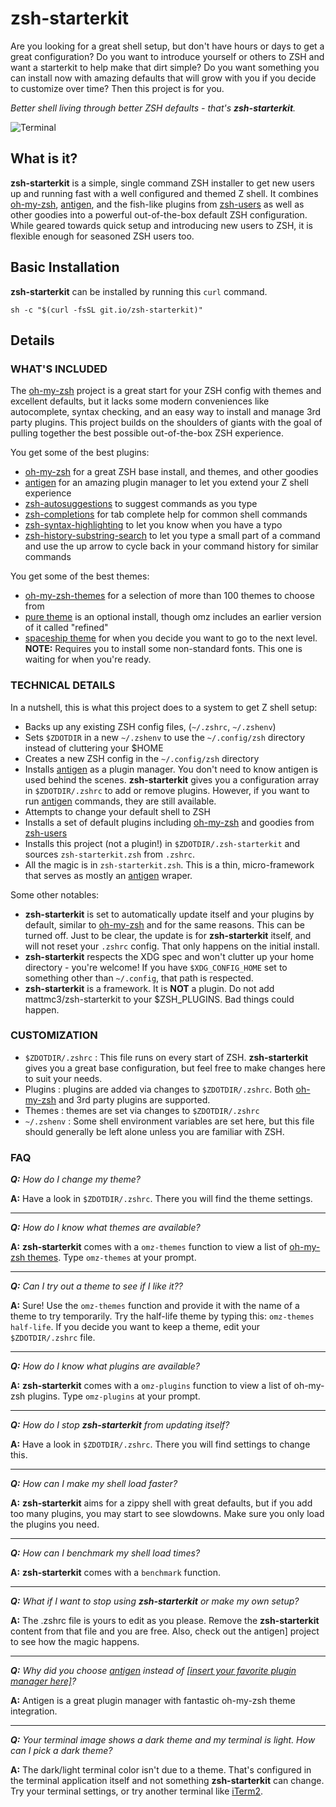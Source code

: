 # zsh-starterkit

Are you looking for a great shell setup, but don't have hours or days to get
a great configuration? Do you want to introduce yourself or others to ZSH and
want a starterkit to help make that dirt simple? Do you want something you can
install now with amazing defaults that will grow with you if you decide to
customize over time? Then this project is for you.

_Better shell living through better ZSH defaults - that's **zsh-starterkit**._

![Terminal][terminal]

## What is it?

**zsh-starterkit** is a simple, single command ZSH installer to get new users
up and running fast with a well configured and themed Z shell. It combines
[oh-my-zsh], [antigen], and the fish-like plugins from [zsh-users] as well as
other goodies into a powerful out-of-the-box default ZSH configuration. While
geared towards quick setup and introducing new users to ZSH, it is flexible
enough for seasoned ZSH users too.

## Basic Installation

**zsh-starterkit** can be installed by running this `curl` command.

```shell
sh -c "$(curl -fsSL git.io/zsh-starterkit)"
```

## Details

### WHAT'S INCLUDED

The [oh-my-zsh] project is a great start for your ZSH config with themes and
excellent defaults, but it lacks some modern conveniences like autocomplete,
syntax checking, and an easy way to install and manage 3rd party plugins. This
project builds on the shoulders of giants with the goal of pulling together the
best possible out-of-the-box ZSH experience.

You get some of the best plugins:

- [oh-my-zsh] for a great ZSH base install, and themes, and other goodies
- [antigen] for an amazing plugin manager to let you extend your Z shell
  experience
- [zsh-autosuggestions] to suggest commands as you type
- [zsh-completions] for tab complete help for common shell commands
- [zsh-syntax-highlighting] to let you know when you have a typo
- [zsh-history-substring-search] to let you type a small part of a command and
  use the up arrow to cycle back in your command history for similar commands

 You get some of the best themes:

- [oh-my-zsh-themes] for a selection of more than 100 themes to choose from
- [pure theme][pure-theme] is an optional install, though omz includes an
  earlier version of it called "refined"
- [spaceship theme][spaceship-prompt] for when you decide you want to go to the
  next level. **NOTE:** Requires you to install some non-standard fonts. This
  one is waiting for when you're ready.

### TECHNICAL DETAILS

In a nutshell, this is what this project does to a system to get Z shell setup:

- Backs up any existing ZSH config files, (`~/.zshrc`, `~/.zshenv`)
- Sets `$ZDOTDIR` in a new `~/.zshenv` to use the `~/.config/zsh` directory
  instead of cluttering your $HOME
- Creates a new ZSH config in the `~/.config/zsh` directory
- Installs [antigen] as a plugin manager. You don't need to know antigen is
  used behind the scenes. **zsh-starterkit** gives you a configuration array in
  `$ZDOTDIR/.zshrc` to add or remove plugins. However, if you want to run
  [antigen] commands, they are still available.
- Attempts to change your default shell to ZSH
- Installs a set of default plugins including [oh-my-zsh] and goodies from
  [zsh-users]
- Installs this project (not a plugin!) in `$ZDOTDIR/.zsh-starterkit` and
  sources `zsh-starterkit.zsh` from `.zshrc`.
- All the magic is in `zsh-starterkit.zsh`. This is a thin, micro-framework
  that serves as mostly an [antigen] wraper.

Some other notables:

- **zsh-starterkit** is set to automatically update itself
  and your plugins by default, similar to [oh-my-zsh] and for the same reasons.
  This can be turned off. Just to be clear, the update is for **zsh-starterkit**
  itself, and will not reset your `.zshrc` config. That only happens on the
  initial install.
- **zsh-starterkit** respects the XDG spec and won't clutter up your home
  directory - you're welcome! If you have `$XDG_CONFIG_HOME` set to something
  other than `~/.config`, that path is respected.
- **zsh-starterkit** is a framework. It is **NOT** a plugin. Do not add
  mattmc3/zsh-starterkit to your $ZSH_PLUGINS. Bad things could happen.

### CUSTOMIZATION

- `$ZDOTDIR/.zshrc` : This file runs on every start of ZSH. **zsh-starterkit**
  gives you a great base configuration, but feel free to make changes here to
  suit your needs.
- Plugins : plugins are added via changes to `$ZDOTDIR/.zshrc`. Both [oh-my-zsh]
  and 3rd party plugins are supported.
- Themes : themes are set via changes to `$ZDOTDIR/.zshrc`
- `~/.zshenv` : Some shell environment variables are set here, but this file
  should generally be left alone unless you are familiar with ZSH.

### FAQ

_**Q:** How do I change my theme?_

**A:** Have a look in `$ZDOTDIR/.zshrc`. There you will find the theme
settings.

---

_**Q:** How do I know what themes are available?_

**A:** **zsh-starterkit** comes with a `omz-themes` function to view a list of
[oh-my-zsh themes][oh-my-zsh-themes].
Type `omz-themes` at your prompt.

---

_**Q:** Can I try out a theme to see if I like it??_

**A:** Sure! Use the `omz-themes` function and provide it with the name of a
theme to try temporarily. Try the half-life theme by typing this:
`omz-themes half-life`. If you decide you want to keep a theme, edit your
`$ZDOTDIR/.zshrc` file.

---

_**Q:** How do I know what plugins are available?_

**A:** **zsh-starterkit** comes with a `omz-plugins` function to view a list of
oh-my-zsh plugins. Type `omz-plugins` at your prompt.

---

_**Q:** How do I stop **zsh-starterkit** from updating itself?_

**A:** Have a look in `$ZDOTDIR/.zshrc`. There you will find settings to
change this.

---

_**Q:** How can I make my shell load faster?_

**A:** **zsh-starterkit** aims for a zippy shell with great defaults, but if you
add too many plugins, you may start to see slowdowns. Make sure you only load
the plugins you need.

---

_**Q:** How can I benchmark my shell load times?_

**A:** **zsh-starterkit** comes with a `benchmark` function.

---

_**Q:** What if I want to stop using **zsh-starterkit** or make my own setup?_

**A:** The .zshrc file is yours to edit as you please. Remove the
**zsh-starterkit** content from that file and you are free. Also, check out the
antigen] project to see how the magic happens.

---

_**Q:** Why did you choose [antigen] instead of
[[insert your favorite plugin manager here]][antibody]?_

**A:** Antigen is a great plugin manager with fantastic oh-my-zsh theme
integration.

---

_**Q:** Your terminal image shows a dark theme and my terminal is light.
How can I pick a dark theme?_

**A:** The dark/light terminal color isn't due to a theme. That's configured
in the terminal application itself and not something **zsh-starterkit** can
change. Try your terminal settings, or try another terminal like
[iTerm2][iterm2].


[antibody]: http://getantibody.github.io/
[antigen]: http://antigen.sharats.me/
[iterm2]: https://www.iterm2.com/
[oh-my-zsh-themes]: https://github.com/robbyrussell/oh-my-zsh/wiki/Themes
[oh-my-zsh]: https://ohmyz.sh/
[pure-theme]: https://github.com/sindresorhus/pure
[spaceship-prompt]: https://github.com/denysdovhan/spaceship-prompt
[terminal]: https://raw.githubusercontent.com/mattmc3/zsh-starterkit/master/media/zsh-starterkit.png
[zsh-async]: https://github.com/mafredri/zsh-async
[zsh-autosuggestions]: https://github.com/zsh-users/zsh-autosuggestions
[zsh-completions]: https://github.com/zsh-users/zsh-completions
[zsh-history-substring-search]: https://github.com/zsh-users/zsh-history-substring-search
[zsh-starterkit]: https://github.com/mattmc3/zsh-starterkit
[zsh-syntax-highlighting]: https://github.com/zsh-users/zsh-syntax-highlighting
[zsh-users]: https://github.com/zsh-users/
